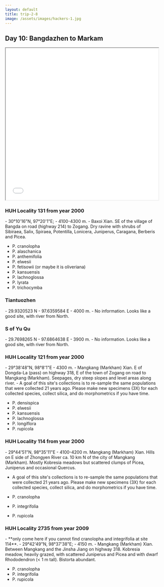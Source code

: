 ```yaml
---
layout: default
title: trip-2-8
image: /assets/images/hackers-1.jpg
---
```



## Day 10: Bangdazhen to Markam


<iframe src="../assets/maps/trip-2-8.html" height='500px' width="100%" title="Iframe Example"></iframe> 



<h3 class="mt-5"> HUH Locality 131 from year 2000</h3>
- 30°10'16"N, 97°20'1"E;
- 4100-4300 m. 
- Baxoi Xian. SE of the village of Bangda on road (highway 214) to Zogang. Dry ravine with shrubs of Sibiraea, Salix, Spiraea, Potentilla, Lonicera, Juniperus, Caragana, Berberis and Picea. 

- P. cranolopha
- P. alaschanica
- P. anthemifolia
- P. elwesii
- P. fetisowii (or maybe it is oliveriana)
- P. kansuensis 
- P. lachnoglossa
- P. lyrata
- P. trichocymba




<h3 class="mt-5"> Tiantuozhen </h3>
- 29.9320523 N
- 97.6359584 E
- 4000 m.
- No information. Looks like a good site, with river from North.



<h3 class="mt-5"> S of Yu Qu</h3>
- 29.7698265 N
- 97.6864638 E
- 3900 m.
- No information. Looks like a good site, with river from North.





<h3 class="mt-5"> HUH Locality 121 from year 2000</h3>
- 29°38'48"N, 98°8'1"E
- 4300 m. 
- Mangkang (Markham) Xian. E of Dongda-La (pass) on highway 318, E of the town of Zogang on road to Mangkang (Markham). Seepages, dry steep slopes and level areas along river. 
- A goal of this site's collections is to re-sample the same populations
that were collected 21 years ago. Please make new specimens (3X) for each 
collected species, collect silica, and do morphometrics if you have time.

- P. densispica
- P. elwesii
- P. kansuensis
- P. lachnoglossa
- P. longiflora
- P. rupicola





<h3 class="mt-5"> HUH Locality 114 from year 2000</h3>
- 29°44'51"N, 98°35'11"E
- 4100-4200 m. 
Mangkang (Markham) Xian. Hills on E side of Zhongyen River ca. 10 km N of the city of Mangkang (Markham). Mostly Kobresia meadows but scattered clumps of Picea, Juniperus and occasional Quercus. 

- A goal of this site's collections is to re-sample the same populations
that were collected 21 years ago. Please make new specimens (3X) for each 
collected species, collect silica, and do morphometrics if you have time.

- P. cranolopha 
- P. integrifolia
- P. rupicola




<h3 class="mt-5"> HUH Locality 2735 from year 2009</h3>
- **only come here if you cannot find cranolopha and integrifolia at site 114**.
- 29°42'49"N, 98°37'38"E; 
- 4150 m. 
- Mangkang (Markham) Xian. Between Mangkang and the Jinsha Jiang on highway 318. Kobresia meadow, heavily grazed, with scattered Juniperus and Picea and with dwarf Rhododendron (< 1 m tall). Bistorta abundant. 

- P. cranolopha
- P. integrifolia
- P. rupicola
